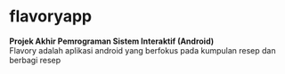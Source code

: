 # flavoryapp
**Projek Akhir Pemrograman Sistem Interaktif (Android)** <br>
Flavory adalah aplikasi android yang berfokus pada kumpulan resep dan berbagi resep

